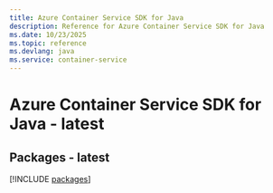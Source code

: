 ```yaml
---
title: Azure Container Service SDK for Java
description: Reference for Azure Container Service SDK for Java
ms.date: 10/23/2025
ms.topic: reference
ms.devlang: java
ms.service: container-service
---
```

# Azure Container Service SDK for Java - latest
## Packages - latest
[!INCLUDE [packages](container-service-index.md)]
